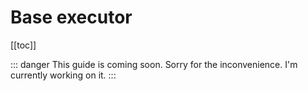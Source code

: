 # Base executor

[[toc]]

::: danger This guide is coming soon.
Sorry for the inconvenience. I'm currently working on it.
:::